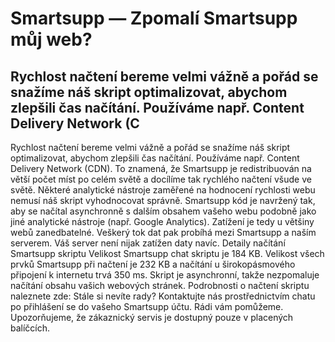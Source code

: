 # Smartsupp — Zpomalí Smartsupp můj web?
## Rychlost načtení bereme velmi vážně a pořád se snažíme náš skript optimalizovat, abychom zlepšili čas načítání. Používáme např. Content Delivery Network (C
Rychlost načtení bereme velmi vážně a pořád se snažíme náš skript optimalizovat, abychom zlepšili čas načítání. Používáme např. Content Delivery Network (CDN). To znamená, že Smartsupp je redistribuován na větší počet míst po celém světě a docílíme tak rychlého načtení všude ve světě.
Některé analytické nástroje zaměřené na hodnocení rychlosti webu nemusí náš skript vyhodnocovat správně. Smartsupp kód je navržený tak, aby se načítal asynchronně s dalším obsahem vašeho webu podobně jako jiné analytické nástroje (např. Google Analytics). Zatížení je tedy u většiny webů zanedbatelné. Veškerý tok dat pak probíhá mezi Smartsupp a naším serverem. Váš server není nijak zatížen daty navíc.
Detaily načítání Smartsupp skriptu
Velikost Smartsupp chat skriptu je 184 KB. Velikost všech prvků Smartsupp při načtení je 232 KB a načítání u širokopásmového připojení k internetu trvá 350 ms. Skript je asynchronní, takže nezpomaluje načítání obsahu vašich webových stránek. Podrobnosti o načtení skriptu naleznete zde:
Stále si nevíte rady? Kontaktujte nás prostřednictvím chatu po přihlášení se do vašeho Smartsupp účtu. Rádi vám pomůžeme. Upozorňujeme, že zákaznický servis je dostupný pouze v placených balíčcích.

